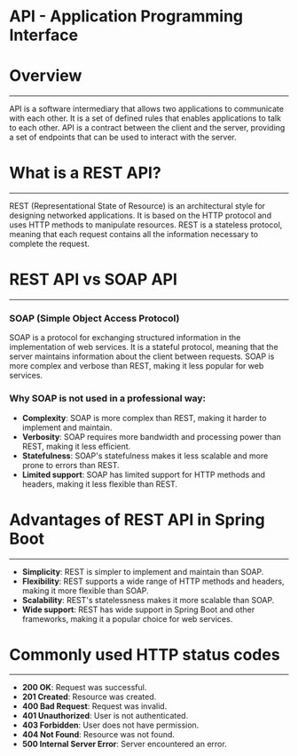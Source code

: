 # API - Application Programming Interface

# Overview
-----------

API is a software intermediary that allows two applications to communicate with each other. It is a set of defined rules that enables applications to talk to each other. API is a contract between the client and the server, providing a set of endpoints that can be used to interact with the server.

# What is a REST API?
--------------------

REST (Representational State of Resource) is an architectural style for designing networked applications. It is based on the HTTP protocol and uses HTTP methods to manipulate resources. REST is a stateless protocol, meaning that each request contains all the information necessary to complete the request.

# REST API vs SOAP API
----------------------

### SOAP (Simple Object Access Protocol)

SOAP is a protocol for exchanging structured information in the implementation of web services. It is a stateful protocol, meaning that the server maintains information about the client between requests. SOAP is more complex and verbose than REST, making it less popular for web services.

### Why SOAP is not used in a professional way:

*   **Complexity**: SOAP is more complex than REST, making it harder to implement and maintain.
*   **Verbosity**: SOAP requires more bandwidth and processing power than REST, making it less efficient.
*   **Statefulness**: SOAP's statefulness makes it less scalable and more prone to errors than REST.
*   **Limited support**: SOAP has limited support for HTTP methods and headers, making it less flexible than REST.

# Advantages of REST API in Spring Boot
--------------------------------------

*   **Simplicity**: REST is simpler to implement and maintain than SOAP.
*   **Flexibility**: REST supports a wide range of HTTP methods and headers, making it more flexible than SOAP.
*   **Scalability**: REST's statelessness makes it more scalable than SOAP.
*   **Wide support**: REST has wide support in Spring Boot and other frameworks, making it a popular choice for web services.

# Commonly used HTTP status codes
---------------------------------

*   **200 OK**: Request was successful.
*   **201 Created**: Resource was created.
*   **400 Bad Request**: Request was invalid.
*   **401 Unauthorized**: User is not authenticated.
*   **403 Forbidden**: User does not have permission.
*   **404 Not Found**: Resource was not found.
*   **500 Internal Server Error**: Server encountered an error.

